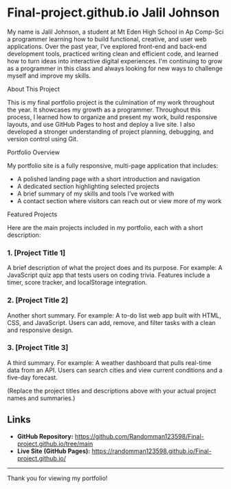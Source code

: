 # Final-project.github.io Jalil Johnson

My name is Jalil Johnson, a student at Mt Eden High School in Ap Comp-Sci a programmer learning how to build functional, creative, and user web applications. Over the past year, I’ve explored front-end and back-end development tools, practiced writing clean and efficient code, and learned how to turn ideas into interactive digital experiences. I'm continuing to grow as a programmer in this class and always looking for new ways to challenge myself and improve my skills.

About This Project

This is my final portfolio project is the culmination of my work throughout the year. It showcases my growth as a programmer. Throughout this process, I learned how to organize and present my work, build responsive layouts, and use GitHub Pages to host and deploy a live site. I also developed a stronger understanding of project planning, debugging, and version control using Git.

Portfolio Overview

My portfolio site is a fully responsive, multi-page application that includes:

- A polished landing page with a short introduction and navigation
- A dedicated section highlighting selected projects
- A brief summary of my skills and tools I’ve worked with
- A contact section where visitors can reach out or view more of my work

Featured Projects

Here are the main projects included in my portfolio, each with a short description:

### 1. **[Project Title 1]**
A brief description of what the project does and its purpose. For example: A JavaScript quiz app that tests users on coding trivia. Features include a timer, score tracker, and localStorage integration.

### 2. **[Project Title 2]**
Another short summary. For example: A to-do list web app built with HTML, CSS, and JavaScript. Users can add, remove, and filter tasks with a clean and responsive design.

### 3. **[Project Title 3]**
A third summary. For example: A weather dashboard that pulls real-time data from an API. Users can search cities and view current conditions and a five-day forecast.

(Replace the project titles and descriptions above with your actual project names and summaries.)

## Links

- **GitHub Repository:** https://github.com/Randomman123598/Final-project.github.io/tree/main
- **Live Site (GitHub Pages):** https://randomman123598.github.io/Final-project.github.io/

---

Thank you for viewing my portfolio!
